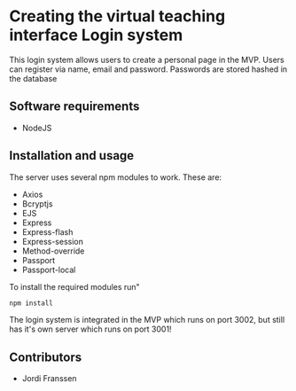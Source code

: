 # Creating the virtual teaching interface Login system

This login system allows users to create a personal page in the MVP. Users can register via name, email and password. Passwords are stored hashed in the database

## Software requirements

- NodeJS

## Installation and usage
The server uses several npm modules to work. These are:

- Axios
- Bcryptjs
- EJS
- Express
- Express-flash
- Express-session
- Method-override
- Passport
- Passport-local

To install the required modules run"

```bash
npm install
```
The login system is integrated in the MVP which runs on port 3002, but still has it's own server which runs on port 3001!

## Contributors
- Jordi Franssen

